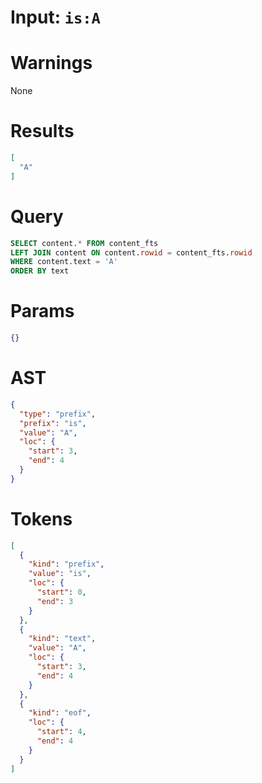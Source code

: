 # Input: `is:A`

# Warnings

None

# Results
```json
[
  "A"
]
```

# Query

```sql
SELECT content.* FROM content_fts
LEFT JOIN content ON content.rowid = content_fts.rowid
WHERE content.text = 'A'
ORDER BY text
```

# Params

```json
{}
```

# AST

```json
{
  "type": "prefix",
  "prefix": "is",
  "value": "A",
  "loc": {
    "start": 3,
    "end": 4
  }
}
```

# Tokens
```json
[
  {
    "kind": "prefix",
    "value": "is",
    "loc": {
      "start": 0,
      "end": 3
    }
  },
  {
    "kind": "text",
    "value": "A",
    "loc": {
      "start": 3,
      "end": 4
    }
  },
  {
    "kind": "eof",
    "loc": {
      "start": 4,
      "end": 4
    }
  }
]
```